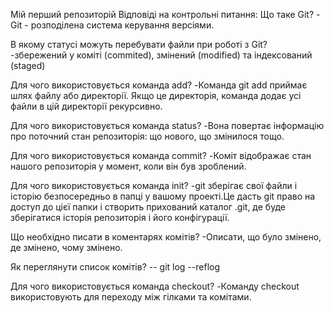 Мій перший репозиторій
Відповіді на контрольні питання:
Що таке Git? 
-Git - розподілена система керування версіями.

В якому статусі можуть перебувати файли при роботі з Git? 
-збережений у коміті (commited), змінений (modified) та індексований (staged)

Для чого використовується команда add? 
-Команда git add приймає шлях файлу або директорії. Якщо це директорія, команда додає усі файли в цій директорії рекурсивно.

Для чого використовується команда status? 
-Вона повертає інформацію про поточний стан репозиторія: що нового, що змінилося тощо.

Для чого використовується команда commit? 
-Коміт відображає стан нашого репозиторія у момент, коли він був зроблений.

Для чого використовується команда init? 
-git зберігає свої файли і історію безпосередньо в папці у вашому проекті.Це дасть git право на доступ до цієї папки і створить прихований каталог .git, де буде зберігатися історія репозиторія і його конфігурації.

Що необхідно писати в коментарях комітів? 
-Описати, що було змінено, де змінено, чому змінено.

Як переглянути список комітів? 
-- git log --reflog

Для чого використовується команда checkout? 
-Команду checkout використовують для переходу між гілками та комітами.
